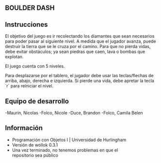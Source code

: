 ## BOULDER DASH

## Instrucciones

El objetivo del juego es ir recolectando los diamantes que sean necesarios para poder pasar al siguiente nivel. A medida que el jugador avanza, puede destruír la tierra que se le cruza por el camino. Para que no pierda vidas, debe evitar obstáculos; ya sean piedras que caen, lava o bombas que explotan. 

El juego cuenta con 5 niveles.

Para desplazarse por el tablero, el jugador debe usar las teclas/flechas de arriba, abajo, derecha e izquierda. Si pierde una vida, debe apretar la tecla ´r´ para reiniciar el nivel.

## Equipo de desarrollo

-Maurin, Nicolas
-Folco, Nicole
-Duce, Brandon
-Folco, Camila Belen

## Información

- Programación con Objetos I | Universidad de Hurlingham
- Versión de wollok 0.3.1
- Una vez terminado, no tenemos problemas en que el repositorio sea público
